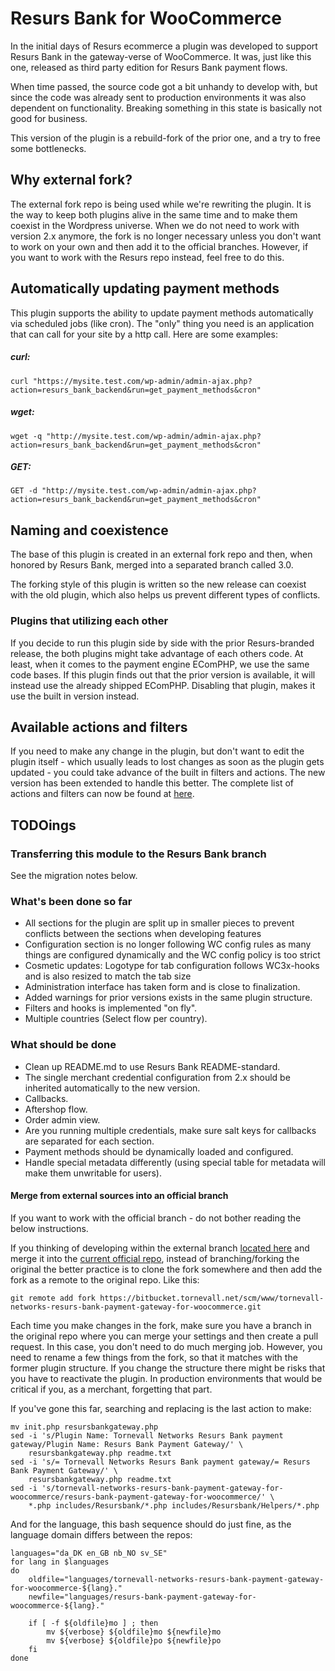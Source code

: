 # Resurs Bank for WooCommerce

In the initial days of Resurs ecommerce a plugin was developed to support Resurs Bank in the gateway-verse of WooCommerce. It was, just like this one, released as third party edition for Resurs Bank payment flows.

When time passed, the source code got a bit unhandy to develop with, but since the code was already sent to production environments it was also dependent on functionality. Breaking something in this state is basically not good for business.

This version of the plugin is a rebuild-fork of the prior one, and a try to free some bottlenecks.

## Why external fork?

The external fork repo is being used while we're rewriting the plugin. It is the way to keep both plugins alive in the same time and to make them coexist in the Wordpress universe. When we do not need to work with version 2.x anymore, the fork is no longer necessary unless you don't want to work on your own and then add it to the official branches. However, if you want to work with the Resurs repo instead, feel free to do this. 

## Automatically updating payment methods

This plugin supports the ability to update payment methods automatically via scheduled jobs (like cron). The "only" thing you need is an application that can call for your site by a http call. Here are some examples:

##### curl:

``curl "https://mysite.test.com/wp-admin/admin-ajax.php?action=resurs_bank_backend&run=get_payment_methods&cron"``

##### wget:

``wget -q "http://mysite.test.com/wp-admin/admin-ajax.php?action=resurs_bank_backend&run=get_payment_methods&cron"``

##### GET:

``GET -d "http://mysite.test.com/wp-admin/admin-ajax.php?action=resurs_bank_backend&run=get_payment_methods&cron"``


## Naming and coexistence

The base of this plugin is created in an external fork repo and then, when honored by Resurs Bank, merged into a separated branch called 3.0.

The forking style of this plugin is written so the new release can coexist with the old plugin, which also helps us prevent different types of conflicts.

### Plugins that utilizing each other

If you decide to run this plugin side by side with the prior Resurs-branded release, the both plugins might take advantage of each others code. At least, when it comes to the payment engine EComPHP, we use the same code bases. If this plugin finds out that the prior version is available, it will instead use the already shipped EComPHP. Disabling that plugin, makes it use the built in version instead.

## Available actions and filters

If you need to make any change in the plugin, but don't want to edit the plugin itself - which usually leads to lost changes as soon as the plugin gets updated - you could take advance of the built in filters and actions. The new version has been extended to handle this better. The complete list of actions and filters can now be found at [here](https://test.resurs.com/docs/x/HwL1).


## TODOings

### Transferring this module to the Resurs Bank branch

See the migration notes below.


### What's been done so far

* All sections for the plugin are split up in smaller pieces to prevent conflicts between the sections when developing features
* Configuration section is no longer following WC config rules as many things are configured dynamically and the WC config policy is too strict
* Cosmetic updates: Logotype for tab configuration follows WC3x-hooks and is also resized to match the tab size
* Administration interface has taken form and is close to finalization.
* Added warnings for prior versions exists in the same plugin structure.
* Filters and hooks is implemented "on fly".
* Multiple countries (Select flow per country).


### What should be done

* Clean up README.md to use Resurs Bank README-standard.
* The single merchant credential configuration from 2.x should be inherited automatically to the new version.
* Callbacks.
* Aftershop flow.
* Order admin view.
* Are you running multiple credentials, make sure salt keys for callbacks are separated for each section.
* Payment methods should be dynamically loaded and configured.
* Handle special metadata differently (using special table for metadata will make them unwritable for users).



#### Merge from external sources into an official branch

If you want to work with the official branch - do not bother reading the below instructions.


If you thinking of developing within the external branch [located here](https://bitbucket.tornevall.net/projects/WWW/repos/tornevall-networks-resurs-bank-payment-gateway-for-woocommerce/browse) and merge it into the [current official repo](https://bitbucket.org/resursbankplugins/resurs-bank-payment-gateway-for-woocommerce/src/master/), instead of branching/forking the original the better practice is to clone the fork somewhere and then add the fork as a remote to the original repo. Like this:

    git remote add fork https://bitbucket.tornevall.net/scm/www/tornevall-networks-resurs-bank-payment-gateway-for-woocommerce.git

Each time you make changes in the fork, make sure you have a branch in the original repo where you can merge your settings and then create a pull request. In this case, you don't need to do much merging job. However, you need to rename a few things from the fork, so that it matches with the former plugin structure. If you change the structure there might be risks that you have to reactivate the plugin. In production environments that would be critical if you, as a merchant, forgetting that part.

If you've gone this far, searching and replacing is the last action to make: 

    mv init.php resursbankgateway.php
    sed -i 's/Plugin Name: Tornevall Networks Resurs Bank payment gateway/Plugin Name: Resurs Bank Payment Gateway/' \
        resursbankgateway.php readme.txt
    sed -i 's/= Tornevall Networks Resurs Bank payment gateway/= Resurs Bank Payment Gateway/' \
        resursbankgateway.php readme.txt
    sed -i 's/tornevall-networks-resurs-bank-payment-gateway-for-woocommerce/resurs-bank-payment-gateway-for-woocommerce/' \
        *.php includes/Resursbank/*.php includes/Resursbank/Helpers/*.php

And for the language, this bash sequence should do just fine, as the language domain differs between the repos: 

    languages="da_DK en_GB nb_NO sv_SE"
    for lang in $languages
    do
        oldfile="languages/tornevall-networks-resurs-bank-payment-gateway-for-woocommerce-${lang}."
        newfile="languages/resurs-bank-payment-gateway-for-woocommerce-${lang}."
    
        if [ -f ${oldfile}mo ] ; then
            mv ${verbose} ${oldfile}mo ${newfile}mo
            mv ${verbose} ${oldfile}po ${newfile}po
        fi
    done
